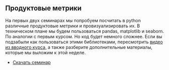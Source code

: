 ## Продуктовые метрики

На первых двух семинарах мы попробуем посчитать в python различные продуктовые метрики и провизуализировать их. В техническом плане мы будем пользоваться pandas, matplotlib и seaborn. По аналогии с первым курсом. Но код будет немного сложнее. Если вы подзабыли как пользоваться этими библиотеками, пересмотрить [видео из вводного курса,](https://github.com/FUlyankin/Intro_to_DS) а также разберите дополнительные материалы, которые мы выложим к этой неделе. 

* [Скачать семинар](https://minhaskamal.github.io/DownGit/#/home?url=https://github.com/FUlyankin/ML_for_marketing/tree/master/sem01)
